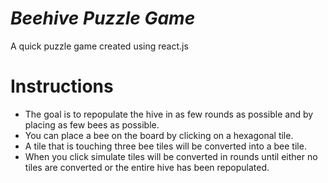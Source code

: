 # *Beehive Puzzle Game*

A quick puzzle game created using react.js

# Instructions

* The goal is to repopulate the hive in as few rounds as possible and by placing as few bees as possible.
* You can place a bee on the board by clicking on a hexagonal tile.
* A tile that is touching three bee tiles will be converted into a bee tile.
* When you click simulate tiles will be converted in rounds until either no tiles are converted or the entire hive has been repopulated.</li>
